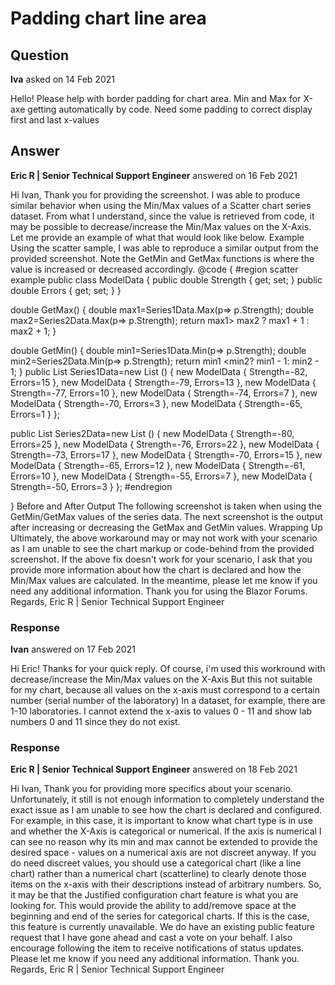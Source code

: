 # Padding chart line area

## Question

**Iva** asked on 14 Feb 2021

Hello! Please help with border padding for chart area. Min and Max for X-axe getting automatically by code. Need some padding to correct display first and last x-values

## Answer

**Eric R | Senior Technical Support Engineer** answered on 16 Feb 2021

Hi Ivan, Thank you for providing the screenshot. I was able to produce similar behavior when using the Min/Max values of a Scatter chart series dataset. From what I understand, since the value is retrieved from code, it may be possible to decrease/increase the Min/Max values on the X-Axis. Let me provide an example of what that would look like below. Example Using the scatter sample, I was able to reproduce a similar output from the provided screenshot. Note the GetMin and GetMax functions is where the value is increased or decreased accordingly. <TelerikChart> <ChartTitle Text="Unrecoverable Errors Per Minute vs. Signal Level"> </ChartTitle> <ChartSeriesItems> <ChartSeries Type="ChartSeriesType.Scatter" Data="@Series1Data" Name="APSK modulation" XField="@nameof(ModelData.Strength)" YField="@nameof(ModelData.Errors)"> </ChartSeries> <ChartSeries Type="ChartSeriesType.Scatter" Data="@Series2Data" Name="QAM modulation" XField="@nameof(ModelData.Strength)" YField="@nameof(ModelData.Errors)"> </ChartSeries> </ChartSeriesItems> <ChartXAxes> <ChartXAxis Max="@GetMax()" Min="@GetMin()" AxisCrossingValue="@(new object[] { -100 })"> <ChartXAxisTitle Text="Signal Strength, dBm"> </ChartXAxisTitle> </ChartXAxis> </ChartXAxes> <ChartYAxes> <ChartYAxis> <ChartYAxisTitle Text="Error count"> </ChartYAxisTitle> </ChartYAxis> </ChartYAxes> </TelerikChart> @code {
#region scatter example
public class ModelData
{
public double Strength { get; set; }
public double Errors { get; set; }
}

double GetMax()
{
double max1=Series1Data.Max(p=> p.Strength);
double max2=Series2Data.Max(p=> p.Strength); return max1> max2 ? max1 + 1 : max2 + 1; }

double GetMin()
{
double min1=Series1Data.Min(p=> p.Strength);
double min2=Series2Data.Min(p=> p.Strength); return min1 <min2? min1 - 1: min2 - 1; } public List <ModelData> Series1Data=new List <ModelData> ()
{
new ModelData { Strength=-82, Errors=15 },
new ModelData { Strength=-79, Errors=13 },
new ModelData { Strength=-77, Errors=10 },
new ModelData { Strength=-74, Errors=7 },
new ModelData { Strength=-70, Errors=3 },
new ModelData { Strength=-65, Errors=1 }
};

public List <ModelData> Series2Data=new List <ModelData> ()
{
new ModelData { Strength=-80, Errors=25 },
new ModelData { Strength=-76, Errors=22 },
new ModelData { Strength=-73, Errors=17 },
new ModelData { Strength=-70, Errors=15 },
new ModelData { Strength=-65, Errors=12 },
new ModelData { Strength=-61, Errors=10 },
new ModelData { Strength=-55, Errors=7 },
new ModelData { Strength=-50, Errors=3 }
};
#endregion

} Before and After Output The following screenshot is taken when using the GetMin/GetMax values of the series data. The next screenshot is the output after increasing or decreasing the GetMax and GetMin values. Wrapping Up Ultimately, the above workaround may or may not work with your scenario as I am unable to see the chart markup or code-behind from the provided screenshot. If the above fix doesn't work for your scenario, I ask that you provide more information about how the chart is declared and how the Min/Max values are calculated. In the meantime, please let me know if you need any additional information. Thank you for using the Blazor Forums. Regards, Eric R | Senior Technical Support Engineer

### Response

**Ivan** answered on 17 Feb 2021

Hi Eric! Thanks for your quick reply. Of course, i'm used this workround with decrease/increase the Min/Max values on the X-Axis But this not suitable for my chart, because all values on the x-axis must correspond to a certain number (serial number of the laboratory) In a dataset, for example, there are 1-10 laboratories. I cannot extend the x-axis to values 0 - 11 and show lab numbers 0 and 11 since they do not exist.

### Response

**Eric R | Senior Technical Support Engineer** answered on 18 Feb 2021

Hi Ivan, Thank you for providing more specifics about your scenario. Unfortunately, it still is not enough information to completely understand the exact issue as I am unable to see how the chart is declared and configured. For example, in this case, it is important to know what chart type is in use and whether the X-Axis is categorical or numerical. If the axis is numerical I can see no reason why its min and max cannot be extended to provide the desired space - values on a numerical axis are not discreet anyway. If you do need discreet values, you should use a categorical chart (like a line chart) rather than a numerical chart (scatterline) to clearly denote those items on the x-axis with their descriptions instead of arbitrary numbers. So, it may be that the Justified configuration chart feature is what you are looking for. This would provide the ability to add/remove space at the beginning and end of the series for categorical charts. If this is the case, this feature is currently unavailable. We do have an existing public feature request that I have gone ahead and cast a vote on your behalf. I also encourage following the item to receive notifications of status updates. Please let me know if you need any additional information. Thank you. Regards, Eric R | Senior Technical Support Engineer
